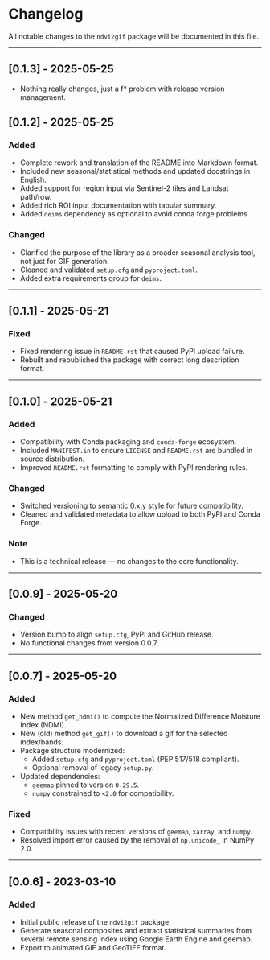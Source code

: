 # Changelog

All notable changes to the `ndvi2gif` package will be documented in this file.

---
## [0.1.3] - 2025-05-25

- Nothing really changes, just a f* problem with release version management.

## [0.1.2] - 2025-05-25

### Added

- Complete rework and translation of the README into Markdown format.
- Included new seasonal/statistical methods and updated docstrings in English.
- Added support for region input via Sentinel-2 tiles and Landsat path/row.
- Added rich ROI input documentation with tabular summary.
- Added `deims` dependency as optional to avoid conda forge problems

### Changed

- Clarified the purpose of the library as a broader seasonal analysis tool, not just for GIF generation.
- Cleaned and validated `setup.cfg` and `pyproject.toml`.
- Added extra requirements group for `deims`.

---

## [0.1.1] - 2025-05-21

### Fixed

- Fixed rendering issue in `README.rst` that caused PyPI upload failure.
- Rebuilt and republished the package with correct long description format.

---

## [0.1.0] - 2025-05-21

### Added

- Compatibility with Conda packaging and `conda-forge` ecosystem.
- Included `MANIFEST.in` to ensure `LICENSE` and `README.rst` are bundled in source distribution.
- Improved `README.rst` formatting to comply with PyPI rendering rules.

### Changed

- Switched versioning to semantic 0.x.y style for future compatibility.
- Cleaned and validated metadata to allow upload to both PyPI and Conda Forge.

### Note

- This is a technical release — no changes to the core functionality.

---

## [0.0.9] - 2025-05-20

### Changed

- Version bump to align `setup.cfg`, PyPI and GitHub release.
- No functional changes from version 0.0.7.

---

## [0.0.7] - 2025-05-20

### Added

- New method `get_ndmi()` to compute the Normalized Difference Moisture Index (NDMI).
- New (old) method `get_gif()` to download a gif for the selected index/bands.
- Package structure modernized:
  - Added `setup.cfg` and `pyproject.toml` (PEP 517/518 compliant).
  - Optional removal of legacy `setup.py`.
- Updated dependencies:
  - `geemap` pinned to version `0.29.5`.
  - `numpy` constrained to `<2.0` for compatibility.

### Fixed

- Compatibility issues with recent versions of `geemap`, `xarray`, and `numpy`.
- Resolved import error caused by the removal of `np.unicode_` in NumPy 2.0.

---

## [0.0.6] - 2023-03-10

### Added

- Initial public release of the `ndvi2gif` package.
- Generate seasonal composites and extract statistical summaries from several remote sensing index using Google Earth Engine and geemap.
- Export to animated GIF and GeoTIFF format.

